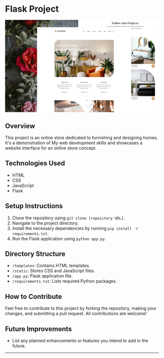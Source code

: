 # Flask Project

![Project Image](/Images/Preview.jpg)

## Overview
This project is an online store dedicated to furnishing and designing homes. It's a demonstration of My web development skills and showcases a website interface for an online store concept.

## Technologies Used
- HTML
- CSS
- JavaScript
- Flask

## Setup Instructions
1. Clone the repository using `git clone [repository URL]`.
2. Navigate to the project directory.
3. Install the necessary dependencies by running `pip install -r requirements.txt`.
4. Run the Flask application using `python app.py`.

## Directory Structure
- `/templates`: Contains HTML templates.
- `/static`: Stores CSS and JavaScript files.
- `/app.py`: Flask application file.
- `/requirements.txt`: Lists required Python packages.

## How to Contribute
Feel free to contribute to this project by forking the repository, making your changes, and submitting a pull request. All contributions are welcome!

## Future Improvements
- List any planned enhancements or features you intend to add in the future.

---